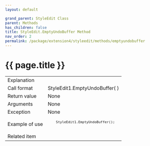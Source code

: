 ```yaml
---
layout: default

grand_parent: StyleEdit Class
parent: Methods
has_children: false
title: StyleEdit.EmptyUndoBuffer Method
nav_order: 2
permalink: /package/extension4/styleedit/methods/emptyundobuffer
---
```

# {{ page.title }}

<table>
  <tr>
    <td>Explanation</td>
    <td colspan="2"></td>
  </tr>
  <tr>
    <td>Call format</td>
    <td colspan="2">StyleEdit1.EmptyUndoBuffer( )</td>
  </tr>
  <tr>
    <td>Return value</td>
    <td colspan="2">None</td>
  </tr>  
  <tr>
    <td>Arguments</td>
    <td colspan="2">None</td>
  </tr>
  <tr>
    <td>Exception</td>
    <td colspan="2">None</td>
  </tr>
  <tr>
    <td>Example of use</td>
    <td colspan="2"><code><pre>
    StyleEdit1.EmptyUndoBuffer();
    </pre></code></td>
  </tr>
  <tr>
    <td>Related item</td>
    <td colspan="2"></td>
  </tr>
</table>